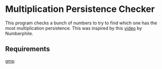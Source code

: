 # Multiplication Persistence Checker
This program checks a bunch of numbers to try to find which one has the most multiplication persistence.
This was inspired by this [video](https://youtu.be/Wim9WJeDTHQ) by Numberphile.

## Requirements
[gmp](https://gmplib.org/)
